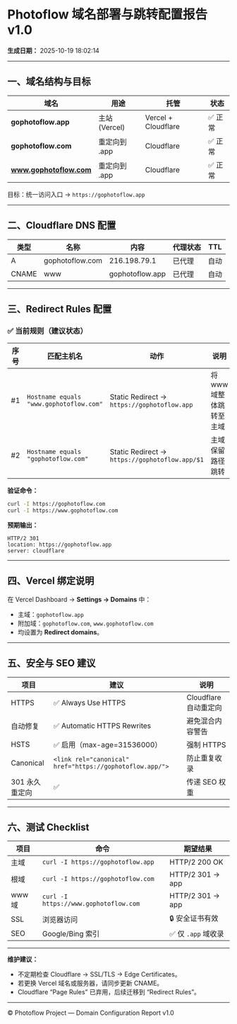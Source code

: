 # Photoflow 域名部署与跳转配置报告 v1.0
**生成日期：** 2025-10-19 18:02:14

---

## 一、域名结构与目标

| 域名 | 用途 | 托管 | 状态 |
|------|------|------|------|
| **gophotoflow.app** | 主站 (Vercel) | Vercel + Cloudflare | ✅ 正常 |
| **gophotoflow.com** | 重定向到 .app | Cloudflare | ✅ 正常 |
| **www.gophotoflow.com** | 重定向到 .app | Cloudflare | ✅ 正常 |

目标：统一访问入口 → `https://gophotoflow.app`

---

## 二、Cloudflare DNS 配置

| 类型 | 名称 | 内容 | 代理状态 | TTL |
|------|------|------|----------|-----|
| A | gophotoflow.com | 216.198.79.1 | 已代理 | 自动 |
| CNAME | www | gophotoflow.app | 已代理 | 自动 |

---

## 三、Redirect Rules 配置

### ✅ 当前规则（建议状态）

| 序号 | 匹配主机名 | 动作 | 说明 |
|------|--------------|------|------|
| #1 | `Hostname equals "www.gophotoflow.com"` | Static Redirect → `https://gophotoflow.app` | 将 www 域整体跳转至主域 |
| #2 | `Hostname equals "gophotoflow.com"` | Static Redirect → `https://gophotoflow.app/$1` | 主域保留路径跳转 |

**验证命令：**
```bash
curl -I https://gophotoflow.com
curl -I https://www.gophotoflow.com
```
**预期输出：**
```
HTTP/2 301
location: https://gophotoflow.app
server: cloudflare
```

---

## 四、Vercel 绑定说明

在 Vercel Dashboard → **Settings → Domains** 中：
- 主域：`gophotoflow.app`
- 附加域：`gophotoflow.com`, `www.gophotoflow.com`
- 均设置为 **Redirect domains**。

---

## 五、安全与 SEO 建议

| 项目 | 建议 | 说明 |
|------|------|------|
| HTTPS | ✅ Always Use HTTPS | Cloudflare 自动重定向 |
| 自动修复 | ✅ Automatic HTTPS Rewrites | 避免混合内容警告 |
| HSTS | ✅ 启用（max-age=31536000） | 强制 HTTPS |
| Canonical | `<link rel="canonical" href="https://gophotoflow.app/">` | 防止重复收录 |
| 301 永久重定向 | ✅ | 传递 SEO 权重 |

---

## 六、测试 Checklist

| 项目 | 命令 | 期望结果 |
|------|------|-----------|
| 主域 | `curl -I https://gophotoflow.app` | HTTP/2 200 OK |
| 根域 | `curl -I https://gophotoflow.com` | HTTP/2 301 → app |
| www 域 | `curl -I https://www.gophotoflow.com` | HTTP/2 301 → app |
| SSL | 浏览器访问 | 🔒 安全证书有效 |
| SEO | Google/Bing 索引 | ✅ 仅 `.app` 域收录 |

---

**维护建议：**
- 不定期检查 Cloudflare → SSL/TLS → Edge Certificates。
- 若更换 Vercel 域名或服务器，请同步更新 CNAME。
- Cloudflare “Page Rules” 已弃用，后续迁移到 “Redirect Rules”。

---

© Photoflow Project — Domain Configuration Report v1.0
